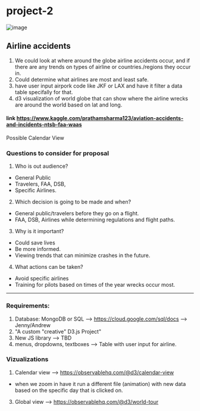 # project-2

![image](https://user-images.githubusercontent.com/73146401/111664589-2bef1180-87cf-11eb-9e81-c57b077bb4c4.png)

## Airline accidents
1. We could look at where around the globe airline accidents occur, and if there are any trends on types of airline or countries./regions they occur in.
2. Could determine what airlines are most and least safe.
3. have user input airpork code like JKF or LAX and have it filter a data table specifally for that.
4. d3 visualization of world globe that can show where the airline wrecks are around the world based on lat and long.
#### link https://www.kaggle.com/prathamsharma123/aviation-accidents-and-incidents-ntsb-faa-waas
Possible Calendar View
### Questions to consider for proposal
1. Who is out audience? 
* General Public
* Travelers, FAA, DSB,
* Specific Airlines.
2. Which decision is going to be made and when? 
* General public/travelers before they go on a flight. 
* FAA, DSB, Airlines while determining regulations and flight paths. 
3. Why is it important? 
* Could save lives
* Be more informed. 
* Viewing trends that can minimize crashes in the future. 
4. What actions can be taken? 
* Avoid specific airlines
* Training for pilots based on times of the year wrecks occur most.
---
### Requirements:
1. Database: MongoDB or SQL --> https://cloud.google.com/sql/docs --> Jenny/Andrew
2. "A custom "creative" D3.js Project"
3.  New JS library --> TBD
4.  menus, dropdowns, textboxes --> Table with user input for airline. 

### Vizualizations
1. Calendar view --> https://observablehq.com/@d3/calendar-view
* when we zoom in have it run a different file (animation) with new data based on the specific day that is clicked on.
3. Global view --> https://observablehq.com/@d3/world-tour

